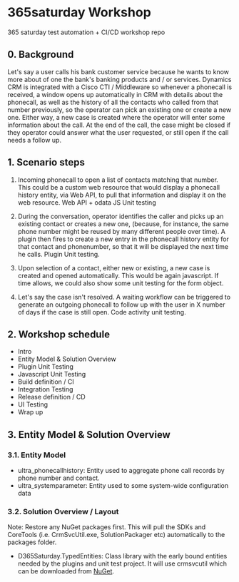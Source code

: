 # 365saturday Workshop
365 saturday test automation + CI/CD workshop repo

## 0. Background
 Let's say a user calls his bank customer service because he wants to know more about of one the bank's banking products and / or services. Dynamics CRM is integrated with a Cisco CTI / Middleware so whenever a phonecall is received, a window opens up automatically in CRM with details about the phonecall, as well as the history of all the contacts who called from that number previously, so the operator can pick an existing one or create a new one. Either way, a new case is created where the operator will enter some information about the call. At the end of the call, the case might be closed if they operator could answer what the user requested, or still open if the call needs a follow up.

## 1. Scenario steps

1. Incoming phonecall to open a list of contacts matching that number. This could be a custom web resource that would display a phonecall history entity, via Web API, to pull that information and display it on the web resource. Web API  + odata JS Unit testing

2.  During the conversation, operator identifies the caller and picks up an existing contact or creates a new one, (because, for instance, the same phone number might be reused by many different people over time). A plugin then fires to create a new entry in the phonecall history entity for that contact and phonenumber, so that it will be displayed the next time he calls.  Plugin Unit testing.

3. Upon selection of a contact, either new or existing, a new case is created and opened automatically. This would be again javascript. If time allows, we could also show some unit testing for the form object.

4. Let's say the case isn't resolved. A waiting workflow can be triggered to generate an outgoing phonecall to follow up with the user in X number of days if the case is still open. Code activity unit testing.

## 2. Workshop schedule

* Intro
* Entity Model & Solution Overview
* Plugin Unit Testing
* Javascript Unit Testing
* Build definition / CI
* Integration Testing
* Release definition / CD
* UI Testing
* Wrap up 

## 3. Entity Model & Solution Overview

### 3.1. Entity Model

* ultra_phonecallhistory:  Entity used to aggregate phone call records by phone number and contact.
* ultra_systemparameter:  Entity used to some system-wide configuration data

### 3.2. Solution Overview / Layout

Note: Restore any NuGet packages first. This will pull the SDKs and CoreTools (i.e. CrmSvcUtil.exe, SolutionPackager etc) automatically to the packages folder.

* D365Saturday.TypedEntities: Class library with the early bound entities needed by the plugins and unit test project. It will use crmsvcutil which can be downloaded from [NuGet](https://docs.microsoft.com/en-gb/dynamics365/customer-engagement/developer/download-tools-nuget).




